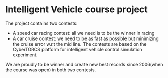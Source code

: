 # Intelligent Vehicle course project
The project contains two contests:
* A speed car racing contest: all we need is to be the winner in racing
* A car cruise contest: we need to be as fast as possible but minimizing the cruise error w.r.t the mid line.
The contests are based on the CyberTORCS platform for intelligent vehicle control simulation experiment.

We are proudly to be winner and create new best records since 2006(when the course was open) in both two contests.
